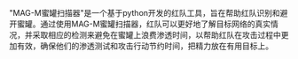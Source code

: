 "MAG-M蜜罐扫描器"是一个基于python开发的红队工具，旨在帮助红队识别和避开蜜罐。通过使用MAG-M蜜罐扫描器，红队可以更好地了解目标网络的真实情况，并采取相应的检测来避免在蜜罐上浪费渗透时间，以帮助红队在攻击过程中更加有效，确保他们的渗透测试和攻击行动节约时间，把精力放在有用目标上。
